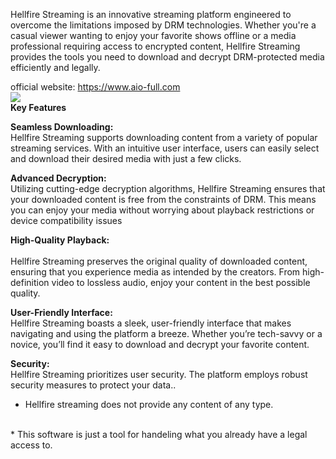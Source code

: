 Hellfire Streaming is an innovative streaming platform engineered to overcome the limitations imposed by DRM technologies. Whether you're a casual viewer wanting to enjoy your favorite shows offline or a media professional requiring access to encrypted content, Hellfire Streaming provides the tools you need to download and decrypt DRM-protected media efficiently and legally.
<br>

official website: <a href="https://www.aio-full.com">https://www.aio-full.com</a>
<br>
<img src="https://www.aio-full.com/assets/img/banner.png">
<br>
<b>Key Features</b>

<b>Seamless Downloading:</b><br>
Hellfire Streaming supports downloading content from a variety of popular streaming services. With an intuitive user interface, users can easily select and download their desired media with just a few clicks.

<b>Advanced Decryption:</b><br> 
Utilizing cutting-edge decryption algorithms, Hellfire Streaming ensures that your downloaded content is free from the constraints of DRM. This means you can enjoy your media without worrying about playback restrictions or device compatibility issues

<b>High-Quality Playback:</b><br>  
Hellfire Streaming preserves the original quality of downloaded content, ensuring that you experience media as intended by the creators. From high-definition video to lossless audio, enjoy your content in the best possible quality.

<b>User-Friendly Interface:</b><br> 
Hellfire Streaming boasts a sleek, user-friendly interface that makes navigating and using the platform a breeze. Whether you’re tech-savvy or a novice, you’ll find it easy to download and decrypt your favorite content.

<b>Security:</b><br> 
Hellfire Streaming prioritizes user security. The platform employs robust security measures to protect your data..

* Hellfire streaming does not provide any content of any type.
 <br>
* This software is just a tool for handeling what you already have a legal access to.
